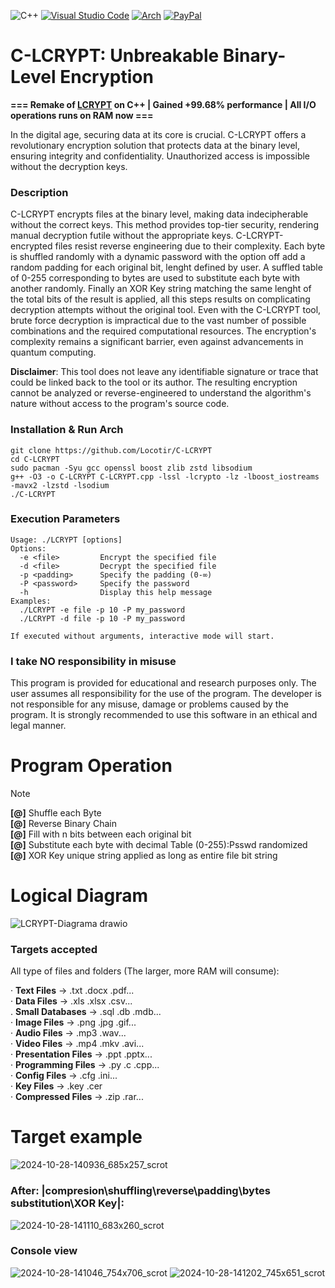 ![C++](https://img.shields.io/badge/c++-%2300599C.svg?style=for-the-badge&logo=c%2B%2B&logoColor=white) [![Visual Studio Code](https://img.shields.io/badge/Visual%20Studio%20Code-0078d7.svg?style=for-the-badge&logo=visual-studio-code&logoColor=white)](https://code.visualstudio.com) [![Arch](https://img.shields.io/badge/Arch%20Linux-1793D1?logo=arch-linux&logoColor=fff&style=for-the-badge)](https://archlinux.org) [![PayPal](https://img.shields.io/badge/PayPal-00457C?style=for-the-badge&logo=paypal&logoColor=white)](https://www.paypal.me/locotir)
# C-LCRYPT: Unbreakable Binary-Level Encryption
**=== Remake of [LCRYPT](https://github.com/Locotir/LCRYPT) on C++ | Gained +99.68% performance | All I/O operations runs on RAM now ===**


In the digital age, securing data at its core is crucial. C-LCRYPT offers a revolutionary encryption solution that protects data at the binary level, ensuring integrity and confidentiality. Unauthorized access is impossible without the decryption keys.

### Description
C-LCRYPT encrypts files at the binary level, making data indecipherable without the correct keys. This method provides top-tier security, rendering manual decryption futile without the appropriate keys. C-LCRYPT-encrypted files resist reverse engineering due to their complexity. Each byte is shuffled randomly with a dynamic password with the option off add a random padding for each original bit, lenght defined by user. A suffled table of 0-255 corresponding to bytes are used to substitute each byte with another randomly. Finally an XOR Key string matching the same lenght of the total bits of the result is applied, all this steps results on complicating decryption attempts without the original tool. Even with the C-LCRYPT tool, brute force decryption is impractical due to the vast number of possible combinations and the required computational resources. The encryption's complexity remains a significant barrier, even against advancements in quantum computing.

**Disclaimer**: This tool does not leave any identifiable signature or trace that could be linked back to the tool or its author. The resulting encryption cannot be analyzed or reverse-engineered to understand the algorithm's nature without access to the program's source code.

### Installation & Run Arch
```
git clone https://github.com/Locotir/C-LCRYPT
cd C-LCRYPT
sudo pacman -Syu gcc openssl boost zlib zstd libsodium
g++ -O3 -o C-LCRYPT C-LCRYPT.cpp -lssl -lcrypto -lz -lboost_iostreams -mavx2 -lzstd -lsodium
./C-LCRYPT
```

### Execution Parameters
```
Usage: ./LCRYPT [options]
Options:
  -e <file>         Encrypt the specified file
  -d <file>         Decrypt the specified file
  -p <padding>      Specify the padding (0-∞)
  -P <password>     Specify the password
  -h                Display this help message
Examples:
  ./LCRYPT -e file -p 10 -P my_password
  ./LCRYPT -d file -p 10 -P my_password

If executed without arguments, interactive mode will start.
```

### I take NO responsibility in misuse
This program is provided for educational and research purposes only. The user assumes all responsibility for the use of the program. The developer is not responsible for any misuse, damage or problems caused by the program. It is strongly recommended to use this software in an ethical and legal manner.

# Program Operation
> [!NOTE]
> **[@]** Shuffle each Byte     
> **[@]** Reverse Binary Chain         
> **[@]** Fill with n bits between each original bit            
> **[@]** Substitute each byte with decimal Table (0-255):Psswd randomized           
> **[@]** XOR Key unique string applied as long as entire file bit string

# Logical Diagram

![LCRYPT-Diagrama drawio](https://github.com/user-attachments/assets/8acb9a81-a824-4f1a-9baa-2fbd3f72e825)

### Targets accepted
All type of files and folders (The larger, more RAM will consume): 

· **Text Files** -> .txt .docx .pdf...                                                                                                                                          
· **Data Files** -> .xls .xlsx .csv...                                                                                                                                          
. **Small Databases** -> .sql .db .mdb...                                                                                                                                          
· **Image Files** -> .png .jpg .gif...                                                                                                                                          
· **Audio Files** -> .mp3 .wav...                                                                                                                                          
· **Video Files** -> .mp4 .mkv .avi...                                                                                                                                          
· **Presentation Files** -> .ppt .pptx...                                                                                                                                          
· **Programming Files** -> .py .c .cpp...                                                                                                                                          
· **Config Files** -> .cfg .ini...                                                                                                                                          
· **Key Files** -> .key .cer                                                                                                                                          
· **Compressed Files** -> .zip .rar...


# Target example

![2024-10-28-140936_685x257_scrot](https://github.com/user-attachments/assets/24294530-7a86-400c-ba97-ac548091f0f7)

### After: |compresion\shuffling\reverse\padding\bytes substitution\XOR Key|:

![2024-10-28-141110_683x260_scrot](https://github.com/user-attachments/assets/f9bea13c-ee39-4477-b523-18955d493893)

### Console view

![2024-10-28-141046_754x706_scrot](https://github.com/user-attachments/assets/448e3e47-aa1c-429e-a697-367a50fbf337)
![2024-10-28-141202_745x651_scrot](https://github.com/user-attachments/assets/2367a0e2-4b93-4f2b-85c6-7b2bf654ea01)




